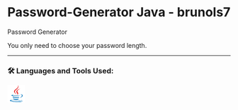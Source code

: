 # Password-Generator Java - brunols7
Password Generator

You only need to choose your password length.

---

### :hammer_and_wrench: Languages and Tools Used:


<div>
  <a href="https://www.java.com" target="_blank" rel="noreferrer"> <img src="https://raw.githubusercontent.com/devicons/devicon/master/icons/java/java-original.svg" alt="java" width="40" height="40"/> </a> 
</div>

